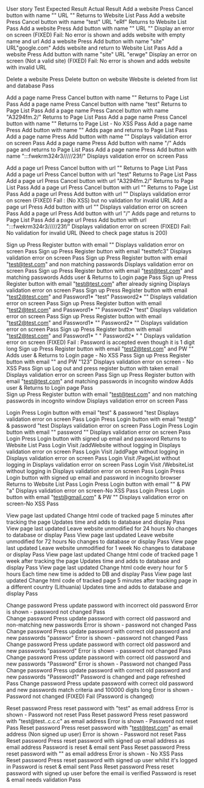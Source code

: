 User story		Test						 				  			Expected Result			         Actual Result
Add a website           Press Cancel button with name "" URL ""            				  			Returns to Website List                       Pass
Add a website           Press Cancel button with name "test" URL "eRf"     				  			Returns to Website List                       Pass
Add a website		Press Add button with name "" URL ""           					  			Display an error on screen                    (FIXED) Fail: No error is shown and adds website with empty name and url
Add a website		Press Add button with name "site" URL"google.com"  				  			Adds website and return to Website List       Pass
Add a website           Press Add button with name "site" URL "erwge"      				  			Display an error on screen (Not a valid site) (FIXED) Fail: No error is shown and adds website with invalid URL


Delete a website        Press Delete button on website                     				  			Website is deleted from list and database     Pass


Add a page name         Press Cancel button with name ""                   				  			Returns to Page List                          Pass
Add a page name         Press Cancel button with name "test"               				  			Returns to Page List                          Pass
Add a page name         Press Cancel button with name "A3294fm.2/"        				  			Returns to Page List                          Pass
Add a page name         Press Cancel button with name "<script>alert(document.cookie);</script>"          			Returns to Page List - No XSS                 Pass
Add a page name		Press Add button with name "<script>alert(document.cookie);</script>"             			Adds page and returns to Page List            Pass
Add a page name         Press Add button with name ""                                                     			Displays validation error on screen           Pass
Add a page name         Press Add button with name "/"                                                    			Adds page and returns to Page List            Pass 
Add a page name         Press Add button with name ":::fwekrm324r3/////23f/"                              			Displays validation error on screen           Pass


Add a page url          Press Cancel button with url ""                    				  			Returns to Page List                          Pass
Add a page url          Press Cancel button with url "test"               				  			Returns to Page List                          Pass
Add a page url          Press Cancel button with url "A3294fm.2/"        				  			Returns to Page List                          Pass
Add a page url          Press Cancel button with url "<script>alert(document.cookie);</script>"           			Returns to Page List                          Pass
Add a page url		Press Add button with url  "<script>alert(document.cookie);</script>"             			Displays validation error on screen           (FIXED) Fail : (No XSS) but no validation for invalid URL
Add a page url          Press Add button with url  ""                                                     			Displays validation error on screen           Pass
Add a page url          Press Add button with url  "/"                                                    			Adds page and returns to Page List            Pass 
Add a page url          Press Add button with url  ":::fwekrm324r3/////23f/"                              			Displays validation error on screen           (FIXED) Fail: No validation for invalid URL (Need to check page status is 200)


Sign up                 Press Register button with email ""                                                                    Displays validation error on screen            Pass
Sign up                 Press Register button with email "testtefc3"                                                           Displays validation error on screen            Pass
Sign up                 Press Register button with email "test@test.com" and non matching passwords                            Displays validation error on screen            Pass
Sign up                 Press Register button with email "test@test.com" and matching passwords                                Adds user & Returns to Login page              Pass
Sign up                 Press Register button with email "test@test.com" after already signing                                 Displays validation error on screen            Pass
Sign up                 Press Register button with email "test2@test.com" and Password1* "test" Password2* ""                    Displays validation error on screen            Pass
Sign up                 Press Register button with email "test2@test.com" and Password1* "" Password2* "test"                    Displays validation error on screen            Pass
Sign up                 Press Register button with email "test2@test.com" and Password1* "" Password2* ""                        Displays validation error on screen            Pass
Sign up                 Press Register button with email "test2@test.com" and Password1* " " Password2* " "                      Displays validation error on screen    (FIXED) Fail : Password is accepted even though it is 1 digit long
Sign up                 Press Register button with email "test2@test.com" and PW "<script>alert(document.cookie);</script>"    Adds user & Returns to Login page - No XSS     Pass
Sign up                 Press Register button with email "<script>alert(document.cookie);</script>" and PW "123"               Displays validation error on screen - No XSS   Pass
Sign up                 Log out and press register button with taken email                                                     Displays validation error on screen            Pass
Sign up                 Press Register button with email "test@test.com" and matching passwords in incognito window            Adds user & Returns to Login page              Pass               
Sign up                 Press Register button with email "test@test.com" and non matching passwords in incognito window        Displays validation error on screen            Pass


Login			Press Login button with email "test" & password "test     		          			Displays validation error on screen	      Pass
Login			Press Login button with email "test@" & password "test    			  			Displays validation error on screen           Pass
Login			Press Login button with email "" password ""					 		 	Displays validation error on screen 	      Pass
Login			Press Login button with signed up email and password                              			Returns to Website List                       Pass
Login			Visit /addWebsite without logging in						  			Displays validation error on screen           Pass
Login			Visit /addPage without logging in						  			Displays validation error on screen           Pass
Login			Visit /PageList without logging in								 	Displays validation error on screen           Pass
Login			Visit /WebsiteList without logging in									Displays validation error on screen           Pass
Login                   Press Login button with signed up email and password in incognito browser         			Returns to Website List                       Pass
Login			Press Login button with email "<script>alert(document.cookie);</script>" & PW "a" 			Displays validation error on screen-No XSS    Pass
Login		        Press Login button with email "test@gmail.com" & PW "<script>alert(document.cookie);</script>"          Displays validation error on screen-No XSS    Pass

View page last updated  Change html code of tracked page 5 minutes after tracking the page                                      Updates time and adds to database and display Pass
View page last updated  Leave website unmodified for 24 hours                                                                   No changes to database or display             Pass
View page last updated  Leave website unmodified for 72 hours                                                                   No changes to database or display             Pass
View page last updated  Leave website unmodified for 1 week                                                                     No changes to database or display             Pass
View page last updated  Change html code of tracked page 1 week after tracking the page                                         Updates time and adds to database and display Pass
View page last updated  Change html code every hour for 5 hours                                                                 Each time new time is added to DB and display Pass
View page last updated  Change html code of tracked page 5 minutes after tracking page in a different country (Lithuania)       Updates time and adds to database and display Pass

Change password         Press update password with incorrect old password                                                       Error is shown - password not changed         Pass        
Change password         Press update password with correct old password and non-matching new passwords                          Error is shown - password not changed         Pass
Change password         Press update password with correct old password and new passwords "passwor"                             Error is shown - password not changed         Pass
Change password         Press update password with correct old password and new passwords "password"                            Error is shown - password not changed         Pass
Change password         Press update password with correct old password and new passwords "Password"                            Error is shown - Password not changed         Pass
Change password         Press update password with correct old password and new passwords "Password1"                           Password is changed and page refreshed        Pass
Change password         Press update password with correct old password and new passwords match criteria and 100000 digits long Error is shown - Password not changed         (FIXED) Fail (Password is changed)

Reset password		Press reset password with "test" as email address							Error is shown - Password not reset	      Pass
Reset password          Press reset password with "test@test..c.c.c" as email address						Error is shown - Password not reset           Pass
Reset password          Press reset password with "test@test.com" as email address (Non signed up user)				Error is shown - Password not reset           Pass
Reset password          Press reset password with signed up email address as email address					Password is reset & email sent		      Pass
Reset password		Press reset password with "<script>alert(document.cookie);</script>" as email address			Error is shown - No XSS			      Pass
Reset password          Press reset password with signed up user whilst it's logged in						Password is reset & email sent		      Pass
Reset password		Press reset password with signed up user before the email is verified					Password is reset & email needs validation    Pass









